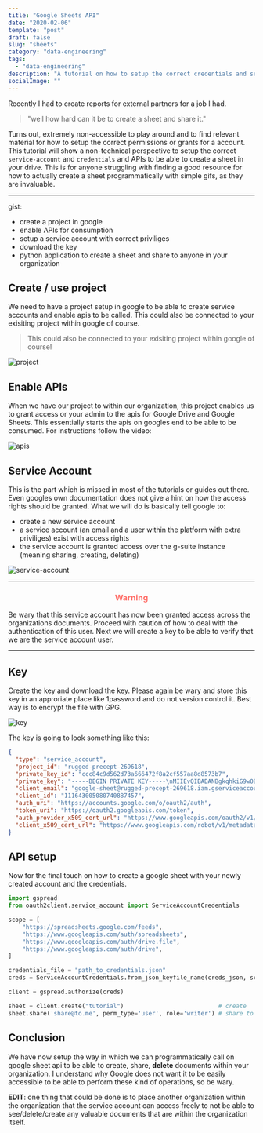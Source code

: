 ```yaml
---
title: "Google Sheets API"
date: "2020-02-06"
template: "post"
draft: false
slug: "sheets"
category: "data-engineering"
tags:
  - "data-engineering"
description: "A tutorial on how to setup the correct credentials and service account for creation of sheets"
socialImage: ""
---
```


Recently I had to create reports for external partners for a job I had.
> "well how hard can it be to create a sheet and share it."

Turns out, extremely non-accessible to play around and to find relevant material for how to setup the correct permissions or grants for a account.
This tutorial will show a non-technical perspective to setup the correct `service-account` and `credentials` and APIs to be able to create a sheet in your drive.
This is for anyone struggling with finding a good resource for how to actually create a sheet programmatically with simple gifs, as they are invaluable.

---
gist:
- create a project in google
- enable APIs for consumption
- setup a service account with correct priviliges
- download the key
- python application to create a sheet and share to anyone in your organization

## Create / use project

We need to have a project setup in google to be able to create service accounts and enable apis to be called. This could also be connected to your exisiting project within google of course.
> This could also be connected to your exisiting project within google of course!

![project](/assets/blog/google-sheet/project.gif)


## Enable APIs

When we have our project to within our organization, this project enables us to grant access or your admin to the apis for Google Drive and Google Sheets. This essentially starts the apis on googles end to be able to be consumed. For instructions follow the video:

![apis](/assets/blog/google-sheet/enable_api.gif)


## Service Account

This is the part which is missed in most of the tutorials or guides out there. Even googles own documentation does not give a hint on how the access rights should be granted.
What we will do is basically tell google to:
- create a new service account
- a service account (an email and a user within the platform with extra priviliges) exist with access rights
- the service account is granted access over the g-suite instance (meaning sharing, creating, deleting)

![service-account](/assets/blog/google-sheet/service-account.gif)

---
<center><h3 style="color:#ff6f69">Warning</h3></center>

Be wary that this service account has now been granted access across the organizations documents. Proceed with caution of how to deal with the authentication of this user. Next we will create a key to be able to verify that we are the service account user.

---
## Key

Create the key and download the key. Please again be wary and store this key in an approriate place like 1password and do not version control it.
Best way is to encrypt the file with GPG.

![key](/assets/blog/google-sheet/key.gif)

The key is going to look something like this:

```json
{
  "type": "service_account",
  "project_id": "rugged-precept-269618",
  "private_key_id": "ccc84c9d562d73a666472f8a2cf557aa8d8573b7",
  "private_key": "-----BEGIN PRIVATE KEY-----\nMIIEvQIBADANBgkqhkiG9w0BAQEFAASCBKcwggSjAgEAAoIBAQC5OAOst7kQvdWe\nTOsOCaNzQG+q5EN4sRdZDpvxaCBorkt9rqViLkYNTnPIRymQmKlA2ciJN2rzHVFw\nYBgpltYJvospaY/GKgvZmjMKWeCTOk+hq7cg0clE+2em7Pj5Bd4UrhIounJebO5X\nnGFPXUtTG9miah+z8xuDtt3y4cxOPFUdiU4uzYzoODU7nRzHYZa+hfx05ZVco4Az\nbdXJFsWyYDz5kgdBLg/aNYjY8jMCXlVKiKymU0QiPo1AfO9euDzYc5lbnjm5xzdv\n0S75dRTrfOMglTluInjTL3hcH2cUekFtu8b3jz07JmzdB6vdrNKmE6T8nU/4jG/Z\ntzkE4CqpAgMBAAECggEAAuYhSpgCjcRG3mgqSqk0dXaV+NkDRFWTPbnYj333eeP2\newRbgs6iGo22irUwbZqyFXmDJcCoDB+SmX1ri2UYuwTQNUj5btrUHicHcvtGpE9G\nlUt0fY9DBPEhZW+ykuU4XV7/GkOWzCsMzPK95Cnb5rRaIuxhzCV7MgPP8//8PGI3\nCaLpZy9o0pNeDJShksyDhdPgp5aORZkBk1oggZNkEDV8khTRFM76s3qqMuaPey/8\nqQpFRDku4sW7UBR+5tBwDMK7DqnHC/F7S55sGTRFSPtgRlKcLmTvaB0HwhOCh/5D\nJErWp3RYc4hS1hMLQwLkMtl2ENh7gL8JbmJfqbfIgQKBgQDh+EbWz7ucI6MTC+zd\nC9dnDjAbkeBwXx/xstIToqe4iUkvq+sTgSQymPiIk6AywZEIqF15/AkTrv13t7Yd\nW1zL8/np3AN5GnOnUH89Z28eNoFaSkQmg5rBVWJwGqkOeHAtzGt9Vg97H5VVG/zW\nOOWYBFOOKkRY7/kt2CIHiOx/6QKBgQDR1VirIjiPYCTrSwi/KEUJW0F68dE0rNUP\nwSKQP0rEIqask5+MlSi/IROm+DMlULhfiCr/ITlg0PCTTczgiSsutLyd3hv6p84L\nQwRllywWttBrRoda6sArh+yipxi6sO4nNUDT0kpvd4dEdAQzCGHZjM8FtjIxsEdX\n3RGoAjxcwQKBgQDPx0Az4z1KHAaly9BXjLza2NPpdeAe04kG8Ht0bJq19x5hhD4a\naCPFlpzo0H18Tjoy8MVLFjGudLhCLZ16LvkL3GHO5GwZHfZ8QWtOJd6ptEqKoEE7\n/MT+wqlKFWmfkaTsp8uqqsh/WRIx+RMqU5ThjBDcZwcDlFzWB6d6sC9uiQKBgFWE\n1Cx7N/4HO0TCQgBWkzxq+tb2s0L6paNUHZgYk4o4bSGs0LvlFsQ+4NmOEppEucAF\nqTBuBAqXXVVLwhJJFVZlxvG4UkLoHSut1p7o68keHPd7uTKutj+HmEP6QjPkZEuK\ngq9R55BicLjPZ968rdSSdNVpGi/yHkGLEeUddCiBAoGAZwFcrmOUyVdbuqaYHZM8\npKnsln7YEmD/K+Cp+VHX8jO1xbsZ1v7qy1QKDwOXDfPjiYnAFZRAC/V0FnOKWxTj\nmmfL/6P1LK983+8hX999d47JxuHWMItn0CffYoTPGaX8bGDWoMMvn+ukrImF0S/s\ndio3nNMwUZhbTcN/X24AUo4=\n-----END PRIVATE KEY-----\n",
  "client_email": "google-sheet@rugged-precept-269618.iam.gserviceaccount.com",
  "client_id": "111643005080740887457",
  "auth_uri": "https://accounts.google.com/o/oauth2/auth",
  "token_uri": "https://oauth2.googleapis.com/token",
  "auth_provider_x509_cert_url": "https://www.googleapis.com/oauth2/v1/certs",
  "client_x509_cert_url": "https://www.googleapis.com/robot/v1/metadata/x509/google-sheet%40rugged-precept-269618.iam.gserviceaccount.com"
}
```

## API setup

Now for the final touch on how to create a google sheet with your newly created account and the credentials.

```python
import gspread
from oauth2client.service_account import ServiceAccountCredentials

scope = [
    "https://spreadsheets.google.com/feeds",
    "https://www.googleapis.com/auth/spreadsheets",
    "https://www.googleapis.com/auth/drive.file",
    "https://www.googleapis.com/auth/drive",
]

credentials_file = "path_to_credentials.json"
creds = ServiceAccountCredentials.from_json_keyfile_name(creds_json, scope)

client = gspread.authorize(creds)

sheet = client.create("tutorial")                           # create
sheet.share('share@to.me', perm_type='user', role='writer') # share to user of choice
```

## Conclusion

We have now setup the way in which we can programmatically call on google sheet api to be able to create, share, **delete** documents within your organization.
I understand why Google does not want it to be easily accessible to be able to perform these kind of operations, so be wary.

**EDIT**: one thing that could be done is to place another organization within the organization that the service account can access freely to not be able to see/delete/create any valuable documents that are within the organization itself.